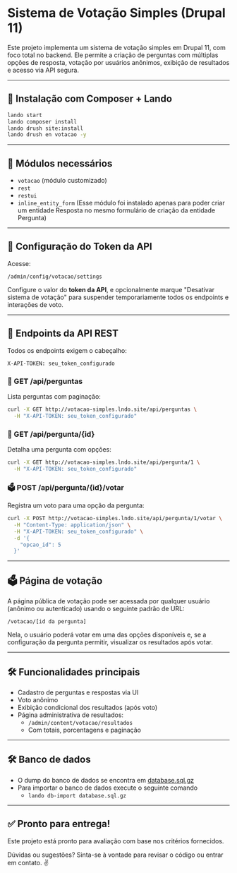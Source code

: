 # Sistema de Votação Simples (Drupal 11)

Este projeto implementa um sistema de votação simples em Drupal 11, com foco
total no backend. Ele permite a criação de perguntas com múltiplas opções de
resposta, votação por usuários anônimos, exibição de resultados e acesso via API
segura.

---

## 🚀 Instalação com Composer + Lando

```bash
lando start
lando composer install
lando drush site:install
lando drush en votacao -y
```

---

## 🧩 Módulos necessários

- `votacao` (módulo customizado)
- `rest`
- `restui`
- `inline_entity_form` (Esse módulo foi instalado apenas para poder criar um
  entidade Resposta no mesmo formulário de criação da entidade Pergunta)

---

## 🔐 Configuração do Token da API

Acesse:

```
/admin/config/votacao/settings
```

Configure o valor do **token da API**, e opcionalmente marque "Desativar sistema
de votação" para suspender temporariamente todos os endpoints e interações de
voto.

---

## 📡 Endpoints da API REST

Todos os endpoints exigem o cabeçalho:

```
X-API-TOKEN: seu_token_configurado
```

### 🔎 GET /api/perguntas

Lista perguntas com paginação:

```bash
curl -X GET http://votacao-simples.lndo.site/api/perguntas \
  -H "X-API-TOKEN: seu_token_configurado"
```

### 🔎 GET /api/pergunta/{id}

Detalha uma pergunta com opções:

```bash
curl -X GET http://votacao-simples.lndo.site/api/pergunta/1 \
  -H "X-API-TOKEN: seu_token_configurado"
```

### 🗳️ POST /api/pergunta/{id}/votar

Registra um voto para uma opção da pergunta:

```bash
curl -X POST http://votacao-simples.lndo.site/api/pergunta/1/votar \
  -H "Content-Type: application/json" \
  -H "X-API-TOKEN: seu_token_configurado" \
  -d '{
    "opcao_id": 5
  }'
```

---

## 🗳️ Página de votação

A página pública de votação pode ser acessada por qualquer usuário (anônimo ou
autenticado) usando o seguinte padrão de URL:

```
/votacao/[id da pergunta]
```

Nela, o usuário poderá votar em uma das opções disponíveis e, se a configuração
da pergunta permitir, visualizar os resultados após votar.

---

## 🛠️ Funcionalidades principais

- Cadastro de perguntas e respostas via UI
- Voto anônimo
- Exibição condicional dos resultados (após voto)
- Página administrativa de resultados:
    - `/admin/content/votacao/resultados`
    - Com totais, porcentagens e paginação

---

## 🛠️ Banco de dados

- O dump do banco de dados se encontra em [database.sql.gz](database.sql.gz)
- Para importar o banco de dados execute o seguinte comando
  - `lando db-import database.sql.gz`
---

## ✅ Pronto para entrega!

Este projeto está pronto para avaliação com base nos critérios fornecidos.

Dúvidas ou sugestões? Sinta-se à vontade para revisar o código ou entrar em
contato. ✌️
